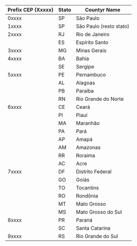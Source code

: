 
| Prefix CEP (Xxxxx) | Stato | Countyr Name             |
|----------------------|-------|------------------------|
| 0xxxx                | SP    | São Paulo              |
| 1xxxx                | SP    | São Paulo (resto stato)|
| 2xxxx                | RJ    | Rio de Janeiro         |
|                      | ES    | Espírito Santo         |
| 3xxxx                | MG    | Minas Gerais           |
| 4xxxx                | BA    | Bahia                  |
|                      | SE    | Sergipe                |
| 5xxxx                | PE    | Pernambuco             |
|                      | AL    | Alagoas                |
|                      | PB    | Paraíba                |
|                      | RN    | Rio Grande do Norte    |
| 6xxxx                | CE    | Ceará                  |
|                      | PI    | Piauí                  |
|                      | MA    | Maranhão               |
|                      | PA    | Pará                   |
|                      | AP    | Amapá                  |
|                      | AM    | Amazonas               |
|                      | RR    | Roraima                |
|                      | AC    | Acre                   |
| 7xxxx                | DF    | Distrito Federal       |
|                      | GO    | Goiás                  |
|                      | TO    | Tocantins              |
|                      | RO    | Rondônia               |
|                      | MT    | Mato Grosso            |
|                      | MS    | Mato Grosso do Sul     |
| 8xxxx                | PR    | Paraná                 |
|                      | SC    | Santa Catarina         |
| 9xxxx                | RS    | Rio Grande do Sul      |
